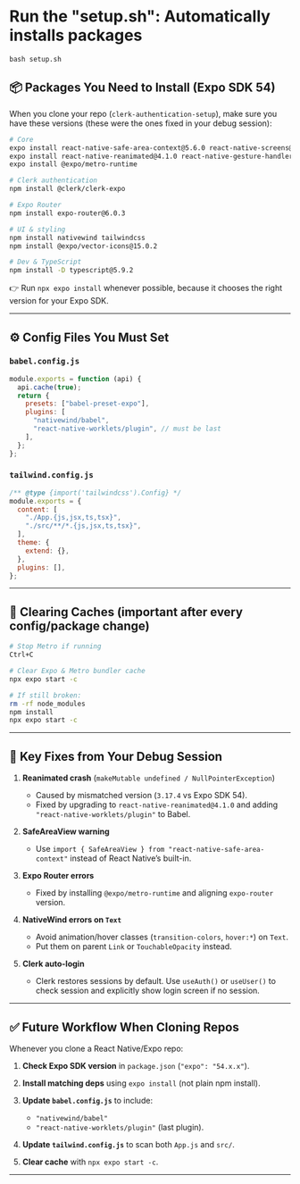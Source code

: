 # Run the "setup.sh": Automatically installs packages
```bash setup.sh```



## 📦 Packages You Need to Install (Expo SDK 54)

When you clone your repo (`clerk-authentication-setup`), make sure you have these versions (these were the ones fixed in your debug session):

```sh
# Core
expo install react-native-safe-area-context@5.6.0 react-native-screens@4.16.0 react-native-web@0.21.0
expo install react-native-reanimated@4.1.0 react-native-gesture-handler
expo install @expo/metro-runtime

# Clerk authentication
npm install @clerk/clerk-expo

# Expo Router
npm install expo-router@6.0.3

# UI & styling
npm install nativewind tailwindcss
npm install @expo/vector-icons@15.0.2

# Dev & TypeScript
npm install -D typescript@5.9.2
```

👉 Run `npx expo install` whenever possible, because it chooses the right version for your Expo SDK.

---

## ⚙️ Config Files You Must Set

### `babel.config.js`

```js
module.exports = function (api) {
  api.cache(true);
  return {
    presets: ["babel-preset-expo"],
    plugins: [
      "nativewind/babel",
      "react-native-worklets/plugin", // must be last
    ],
  };
};
```

### `tailwind.config.js`

```js
/** @type {import('tailwindcss').Config} */
module.exports = {
  content: [
    "./App.{js,jsx,ts,tsx}",
    "./src/**/*.{js,jsx,ts,tsx}",
  ],
  theme: {
    extend: {},
  },
  plugins: [],
};
```

---

## 🧹 Clearing Caches (important after every config/package change)

```sh
# Stop Metro if running
Ctrl+C

# Clear Expo & Metro bundler cache
npx expo start -c

# If still broken:
rm -rf node_modules
npm install
npx expo start -c
```

---

## 🔑 Key Fixes from Your Debug Session

1. **Reanimated crash** (`makeMutable undefined / NullPointerException`)

   * Caused by mismatched version (`3.17.4` vs Expo SDK 54).
   * Fixed by upgrading to `react-native-reanimated@4.1.0` and adding `"react-native-worklets/plugin"` to Babel.

2. **SafeAreaView warning**

   * Use `import { SafeAreaView } from "react-native-safe-area-context"` instead of React Native’s built-in.

3. **Expo Router errors**

   * Fixed by installing `@expo/metro-runtime` and aligning `expo-router` version.

4. **NativeWind errors on `Text`**

   * Avoid animation/hover classes (`transition-colors`, `hover:*`) on `Text`.
   * Put them on parent `Link` or `TouchableOpacity` instead.

5. **Clerk auto-login**

   * Clerk restores sessions by default. Use `useAuth()` or `useUser()` to check session and explicitly show login screen if no session.

---

## ✅ Future Workflow When Cloning Repos

Whenever you clone a React Native/Expo repo:

1. **Check Expo SDK version** in `package.json` (`"expo": "54.x.x"`).
2. **Install matching deps** using `expo install` (not plain npm install).
3. **Update `babel.config.js`** to include:

   * `"nativewind/babel"`
   * `"react-native-worklets/plugin"` (last plugin).
4. **Update `tailwind.config.js`** to scan both `App.js` and `src/`.
5. **Clear cache** with `npx expo start -c`.

---

